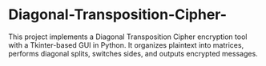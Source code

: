 # Diagonal-Transposition-Cipher-
This project implements a Diagonal Transposition Cipher encryption tool with a Tkinter-based GUI in Python. It organizes plaintext into matrices, performs diagonal splits, switches sides, and outputs encrypted messages.
